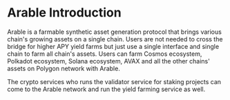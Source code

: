 # Arable Introduction

Arable is a farmable synthetic asset generation protocol that brings various chain's growing assets on a single chain.
Users are not needed to cross the bridge for higher APY yield farms but just use a single interface and single chain to farm all chain's assets.
Users can farm Cosmos ecosystem, Polkadot ecosystem, Solana ecosystem, AVAX and all the other chains' assets on Polygon network with Arable.

The crypto services who runs the validator service for staking projects can come to the Arable network and run the yield farming service as well.
